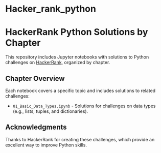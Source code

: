 # Hacker_rank_python

# HackerRank Python Solutions by Chapter
This repository includes Jupyter notebooks with solutions to Python challenges on [HackerRank](https://www.hackerrank.com/domains/python?filters%5Bstatus%5D%5B%5D=unsolved&badge_type=python), organized by chapter.

## Chapter Overview
Each notebook covers a specific topic and includes solutions to related challenges:
- `01_Basic_Data_Types.ipynb` - Solutions for challenges on data types (e.g., lists, tuples, and dictionaries).









## Acknowledgments
Thanks to HackerRank for creating these challenges, which provide an excellent way to improve Python skills.


